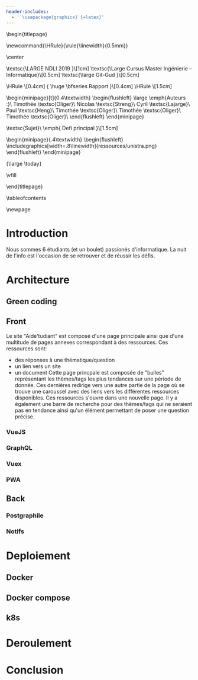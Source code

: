 ```yaml
---
header-includes:
  - '`\usepackage{graphicx}`{=latex}'
---
```


\begin{titlepage}

\newcommand{\HRule}{\rule{\linewidth}{0.5mm}}

\center

\textsc{\LARGE NDLI 2019 }\\[1cm]
\textsc{\Large Cursus Master Ingénierie – Informatique}\\[0.5cm]
\textsc{\large Git-Gud }\\[0.5cm]

\HRule \\[0.4cm]
{ \huge \bfseries Rapport }\\[0.4cm]
\HRule \\[1.5cm]

\begin{minipage}[t]{0.4\textwidth}
\begin{flushleft} \large
\emph{Auteurs :}\\
Timothée \textsc{Oliger}\\
Nicolas \textsc{Streng}\\
Cyril \textsc{Lajarge}\\
Paul \textsc{Heng}\\
Timothée \textsc{Oliger}\\
Timothée \textsc{Oliger}\\
Timothée \textsc{Oliger}\\
\end{flushleft}
\end{minipage}

\textsc{Sujet}\\
\emph{ Defi principal }\\[1.5cm]

\begin{minipage}{.4\textwidth}
\begin{flushleft}
\includegraphics[width=.8\linewidth]{ressources/unistra.png}
\end{flushleft}
\end{minipage}

{\large \today}

\vfill

\end{titlepage}

\tableofcontents

\newpage

# Introduction

Nous sommes 6 étudiants (et un boulet) passionés d'informatique.
La nuit de l'info est l'occasion de se retrouver et de réussir les défis.

# Architecture

## Green coding

## Front

Le site "Aide'tudiant" est composé d'une page principale ainsi que d'une multitude de pages annexes correspondant à des ressources.
Ces ressources sont:
- des réponses à une thématique/question
- un lien vers un site
- un document
Cette page princpale est composée de "bulles" représentant les thèmes/tags les plus tendances sur une période de donnée. Ces dernières redirige vers une autre partie de la page où se trouve une caroussel avec des liens vers les différentes ressources disponibles.
Ces ressources s'ouvre dans une nouvelle page.
Il y a également une barre de recherche pour des thèmes/tags qui ne seraient pas en tendance ainsi qu'un élément permettant de poser une question précise.

### VueJS

### GraphQL

### Vuex

### PWA

## Back

### Postgraphile

### Notifs

# Deploiement

## Docker

## Docker compose 

## k8s

# Deroulement

# Conclusion
